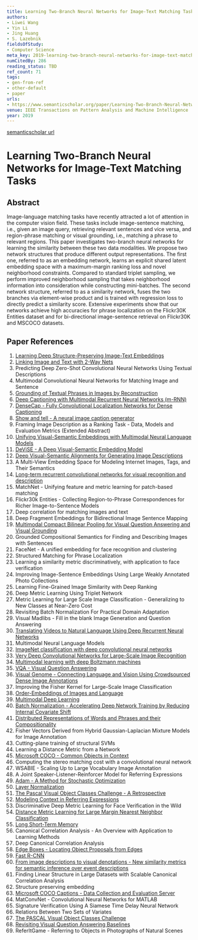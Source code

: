 ```yaml
---
title: Learning Two-Branch Neural Networks for Image-Text Matching Tasks
authors:
- Liwei Wang
- Yin Li
- Jing Huang
- S. Lazebnik
fieldsOfStudy:
- Computer Science
meta_key: 2019-learning-two-branch-neural-networks-for-image-text-matching-tasks
numCitedBy: 286
reading_status: TBD
ref_count: 71
tags:
- gen-from-ref
- other-default
- paper
urls:
- https://www.semanticscholar.org/paper/Learning-Two-Branch-Neural-Networks-for-Image-Text-Wang-Li/f865268b81eeb29d94775f22c6bc24dcc5e1b2e9?sort=total-citations
venue: IEEE Transactions on Pattern Analysis and Machine Intelligence
year: 2019
---
```


[semanticscholar url](https://www.semanticscholar.org/paper/Learning-Two-Branch-Neural-Networks-for-Image-Text-Wang-Li/f865268b81eeb29d94775f22c6bc24dcc5e1b2e9?sort=total-citations)

# Learning Two-Branch Neural Networks for Image-Text Matching Tasks

## Abstract

Image-language matching tasks have recently attracted a lot of attention in the computer vision field. These tasks include image-sentence matching, i.e., given an image query, retrieving relevant sentences and vice versa, and region-phrase matching or visual grounding, i.e., matching a phrase to relevant regions. This paper investigates two-branch neural networks for learning the similarity between these two data modalities. We propose two network structures that produce different output representations. The first one, referred to as an embedding network, learns an explicit shared latent embedding space with a maximum-margin ranking loss and novel neighborhood constraints. Compared to standard triplet sampling, we perform improved neighborhood sampling that takes neighborhood information into consideration while constructing mini-batches. The second network structure, referred to as a similarity network, fuses the two branches via element-wise product and is trained with regression loss to directly predict a similarity score. Extensive experiments show that our networks achieve high accuracies for phrase localization on the Flickr30K Entities dataset and for bi-directional image-sentence retrieval on Flickr30K and MSCOCO datasets.

## Paper References

1. [Learning Deep Structure-Preserving Image-Text Embeddings](2016-learning-deep-structure-preserving-image-text-embeddings)
2. [Linking Image and Text with 2-Way Nets](2017-linking-image-and-text-with-2-way-nets)
3. Predicting Deep Zero-Shot Convolutional Neural Networks Using Textual Descriptions
4. Multimodal Convolutional Neural Networks for Matching Image and Sentence
5. [Grounding of Textual Phrases in Images by Reconstruction](2016-grounding-of-textual-phrases-in-images-by-reconstruction)
6. [Deep Captioning with Multimodal Recurrent Neural Networks (m-RNN)](2015-deep-captioning-with-multimodal-recurrent-neural-networks-m-rnn)
7. [DenseCap - Fully Convolutional Localization Networks for Dense Captioning](2016-densecap-fully-convolutional-localization-networks-for-dense-captioning)
8. [Show and tell - A neural image caption generator](2015-show-and-tell-a-neural-image-caption-generator)
9. Framing Image Description as a Ranking Task - Data, Models and Evaluation Metrics (Extended Abstract)
10. [Unifying Visual-Semantic Embeddings with Multimodal Neural Language Models](2014-unifying-visual-semantic-embeddings-with-multimodal-neural-language-models)
11. [DeViSE - A Deep Visual-Semantic Embedding Model](2013-devise-a-deep-visual-semantic-embedding-model)
12. [Deep Visual-Semantic Alignments for Generating Image Descriptions](2017-deep-visual-semantic-alignments-for-generating-image-descriptions)
13. A Multi-View Embedding Space for Modeling Internet Images, Tags, and Their Semantics
14. [Long-term recurrent convolutional networks for visual recognition and description](2015-long-term-recurrent-convolutional-networks-for-visual-recognition-and-description)
15. MatchNet - Unifying feature and metric learning for patch-based matching
16. Flickr30k Entities - Collecting Region-to-Phrase Correspondences for Richer Image-to-Sentence Models
17. Deep correlation for matching images and text
18. Deep Fragment Embeddings for Bidirectional Image Sentence Mapping
19. [Multimodal Compact Bilinear Pooling for Visual Question Answering and Visual Grounding](2016-multimodal-compact-bilinear-pooling-for-visual-question-answering-and-visual-grounding)
20. Grounded Compositional Semantics for Finding and Describing Images with Sentences
21. FaceNet - A unified embedding for face recognition and clustering
22. Structured Matching for Phrase Localization
23. Learning a similarity metric discriminatively, with application to face verification
24. Improving Image-Sentence Embeddings Using Large Weakly Annotated Photo Collections
25. Learning Fine-Grained Image Similarity with Deep Ranking
26. Deep Metric Learning Using Triplet Network
27. Metric Learning for Large Scale Image Classification - Generalizing to New Classes at Near-Zero Cost
28. Revisiting Batch Normalization For Practical Domain Adaptation
29. Visual Madlibs - Fill in the blank Image Generation and Question Answering
30. [Translating Videos to Natural Language Using Deep Recurrent Neural Networks](2017-translating-videos-to-natural-language-using-deep-recurrent-neural-networks)
31. Multimodal Neural Language Models
32. [ImageNet classification with deep convolutional neural networks](2012-alexnet.md)
33. [Very Deep Convolutional Networks for Large-Scale Image Recognition](2014-vggnet.md)
34. [Multimodal learning with deep Boltzmann machines](2012-multimodal-learning-with-deep-boltzmann-machines)
35. [VQA - Visual Question Answering](2015-vqa-visual-question-answering)
36. [Visual Genome - Connecting Language and Vision Using Crowdsourced Dense Image Annotations](2016-visual-genome-connecting-language-and-vision-using-crowdsourced-dense-image-annotations)
37. Improving the Fisher Kernel for Large-Scale Image Classification
38. [Order-Embeddings of Images and Language](2016-order-embeddings-of-images-and-language)
39. [Multimodal Deep Learning](2011-multimodal-deep-learning)
40. [Batch Normalization - Accelerating Deep Network Training by Reducing Internal Covariate Shift](2015-batch-normalization-accelerating-deep-network-training-by-reducing-internal-covariate-shift)
41. [Distributed Representations of Words and Phrases and their Compositionality](2013-distributed-representations-of-words-and-phrases-and-their-compositionality)
42. Fisher Vectors Derived from Hybrid Gaussian-Laplacian Mixture Models for Image Annotation
43. Cutting-plane training of structural SVMs
44. Learning a Distance Metric from a Network
45. [Microsoft COCO - Common Objects in Context](2014-microsoft-coco-common-objects-in-context)
46. Computing the stereo matching cost with a convolutional neural network
47. WSABIE - Scaling Up to Large Vocabulary Image Annotation
48. A Joint Speaker-Listener-Reinforcer Model for Referring Expressions
49. [Adam - A Method for Stochastic Optimization](2015-adam-a-method-for-stochastic-optimization)
50. [Layer Normalization](2016-layer-normalization)
51. [The Pascal Visual Object Classes Challenge - A Retrospective](2014-the-pascal-visual-object-classes-challenge-a-retrospective)
52. [Modeling Context in Referring Expressions](2016-modeling-context-in-referring-expressions)
53. Discriminative Deep Metric Learning for Face Verification in the Wild
54. [Distance Metric Learning for Large Margin Nearest Neighbor Classification](2005-distance-metric-learning-for-large-margin-nearest-neighbor-classification)
55. [Long Short-Term Memory](1997-long-short-term-memory)
56. Canonical Correlation Analysis - An Overview with Application to Learning Methods
57. Deep Canonical Correlation Analysis
58. [Edge Boxes - Locating Object Proposals from Edges](2014-edge-boxes-locating-object-proposals-from-edges)
59. [Fast R-CNN](2015-fast-r-cnn)
60. [From image descriptions to visual denotations - New similarity metrics for semantic inference over event descriptions](2014-from-image-descriptions-to-visual-denotations-new-similarity-metrics-for-semantic-inference-over-event-descriptions)
61. Finding Linear Structure in Large Datasets with Scalable Canonical Correlation Analysis
62. Structure preserving embedding
63. [Microsoft COCO Captions - Data Collection and Evaluation Server](2015-microsoft-coco-captions-data-collection-and-evaluation-server)
64. MatConvNet - Convolutional Neural Networks for MATLAB
65. Signature Verification Using A Siamese Time Delay Neural Network
66. Relations Between Two Sets of Variates
67. [The PASCAL Visual Object Classes Challenge](2006-the-pascal-visual-object-classes-challenge)
68. [Revisiting Visual Question Answering Baselines](2016-revisiting-visual-question-answering-baselines)
69. ReferItGame - Referring to Objects in Photographs of Natural Scenes
